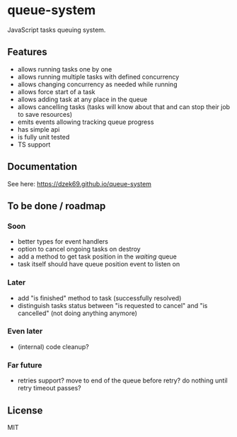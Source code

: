 # queue-system

JavaScript tasks queuing system.

## Features

- allows running tasks one by one
- allows running multiple tasks with defined concurrency
- allows changing concurrency as needed while running
- allows force start of a task
- allows adding task at any place in the queue
- allows cancelling tasks (tasks will know about that and can stop their job to save resources)
- emits events allowing tracking queue progress
- has simple api
- is fully unit tested
- TS support

## Documentation

See here: https://dzek69.github.io/queue-system

## To be done / roadmap

### Soon
- better types for event handlers
- option to cancel ongoing tasks on destroy
- add a method to get task position in the *waiting* queue
- task itself should have queue position event to listen on

### Later
- add "is finished" method to task (successfully resolved)
- distinguish tasks status between "is requested to cancel" and "is cancelled" (not doing anything anymore)

### Even later
- (internal) code cleanup?

### Far future
- retries support? move to end of the queue before retry? do nothing until retry timeout passes?

## License

MIT
